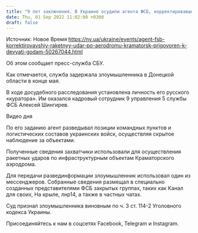 ```yaml
---
title: "9 лет заключения. В Украине осудили агента ФСБ, корректировавшего ракетный удар по аэродрому Краматорск"
date: Thu, 01 Sep 2022 11:02:00 +0300
draft: false
---
```

Источник: Новое Время https://nv.ua/ukraine/events/agent-fsb-korrektirovavshiy-raketnyy-udar-po-aerodromu-kramatorsk-prigovoren-k-devyati-godam-50267044.html


Об этом сообщает пресс-служба СБУ.

Как отмечается, служба задержала злоумышленника в Донецкой области в конце мая.

В ходе досудебного расследования установлена личность его русского «куратора». Им оказался кадровый сотрудник 9 управления 5 службы ФСБ Алексей Шингирев.

 Видео дня   

По его заданию агент разведывал позиции командных пунктов и логистических составов украинских войск, осуществляя скрытое наблюдение за объектами.

Полученные сведения захватчики использовали для осуществления ракетных ударов по инфраструктурным объектам Краматорского аэродрома.

Для передачи развединформации злоумышленник использовал один из мессенджеров. Собранные сведения размещал в специально созданных представителями ФСБ закрытых группах, таких как Канал для своих, На крыле, лнр14, а также в частных чатах.

Суд признал злоумышленника виновным по ч. 3 ст. 114-2 Уголовного кодекса Украины.

Присоединяйтесь к нам в соцсетях Facebook, Telegram и Instagram.
